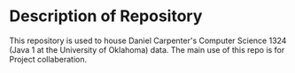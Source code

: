 # Description of Repository
This repository is used to house Daniel Carpenter's Computer Science 1324 (Java 1 at the University of Oklahoma) data.
The main use of this repo is for Project collaberation.
